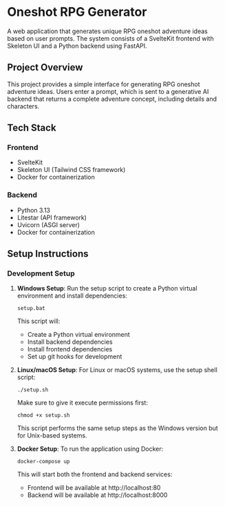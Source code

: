 # Oneshot RPG Generator

A web application that generates unique RPG oneshot adventure ideas based on user prompts. The system consists of a SvelteKit frontend with Skeleton UI and a Python backend using FastAPI.

## Project Overview

This project provides a simple interface for generating RPG oneshot adventure ideas. Users enter a prompt, which is sent to a generative AI backend that returns a complete adventure concept, including details and characters.

## Tech Stack

### Frontend
- SvelteKit
- Skeleton UI (Tailwind CSS framework)
- Docker for containerization

### Backend
- Python 3.13
- Litestar (API framework)
- Uvicorn (ASGI server)
- Docker for containerization

## Setup Instructions

### Development Setup

1. **Windows Setup**:
   Run the setup script to create a Python virtual environment and install dependencies:
   ```
   setup.bat
   ```
   This script will:
   - Create a Python virtual environment
   - Install backend dependencies
   - Install frontend dependencies
   - Set up git hooks for development

2. **Linux/macOS Setup**:
   For Linux or macOS systems, use the setup shell script:
   ```
   ./setup.sh
   ```
   Make sure to give it execute permissions first:
   ```
   chmod +x setup.sh
   ```
   This script performs the same setup steps as the Windows version but for Unix-based systems.

3. **Docker Setup**:
   To run the application using Docker:
   ```
   docker-compose up
   ```
   This will start both the frontend and backend services:
   - Frontend will be available at http://localhost:80
   - Backend will be available at http://localhost:8000
